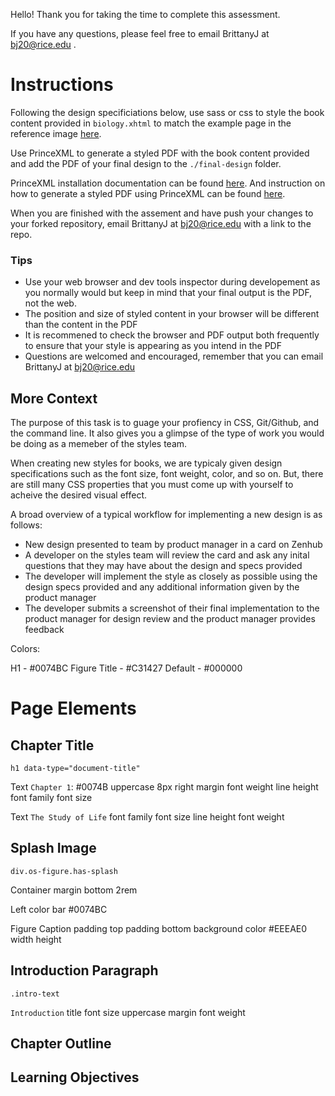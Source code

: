 Hello! 
Thank you for taking the time to complete this assessment. 

If you have any questions, please feel free to email BrittanyJ at bj20@rice.edu . 

# Instructions

Following the design specificiations below, use sass or css to style the book content provided in `biology.xhtml` to match the example page in the reference image [here](). 

Use PrinceXML to generate a styled PDF with the book content provided and add the PDF of your final design to the  `./final-design` folder. 

PrinceXML installation documentation can be found [here](https://www.princexml.com/doc/installing/).
And instruction on how to generate a styled PDF using PrinceXML can be found [here](https://www.princexml.com/doc/command-line/).

When you are finished with the assement and have push your changes to your forked repository, email BrittanyJ at bj20@rice.edu with a link to the repo. 

### Tips
- Use your web browser and dev tools inspector during developement as you normally would but keep in mind that your final output is the PDF, not the web. 
- The position and size of styled content in your browser will be different than the content in the PDF
- It is recommened to check the browser and PDF output both frequently to ensure that your style is appearing as you intend in the PDF 
- Questions are welcomed and encouraged, remember that you can email BrittanyJ at bj20@rice.edu 

## More Context

The purpose of this task is to guage your profiency in CSS, Git/Github, and the command line. It also gives you a glimpse of the type of work you would be doing as a memeber of the styles team. 

When creating new styles for books, we are typicaly given design specifications such as the font size, font weight, color, and so on. But, there are still many CSS properties that you must come up with yourself to acheive the desired visual effect. 

A broad overview of a typical workflow for implementing a new design is as follows: 

- New design presented to team by product manager in a card on Zenhub
- A developer on the styles team will review the card and ask any inital questions that they may have about the design and specs provided 
- The developer will implement the style as closely as possible using the design specs provided and any additional information given by the product manager 
- The developer submits a screenshot of their final implementation to the product manager for design review and the product manager provides feedback 
 



Colors: 

H1 - #0074BC
Figure Title - #C31427
Default - #000000

# Page Elements 

## Chapter Title
`h1 data-type="document-title"`

Text `Chapter 1`: 
  #0074B
  uppercase 
  8px right margin 
  font weight 
  line height 
  font family 
  font size 

Text `The Study of Life` 
  font family 
  font size 
  line height 
  font weight 

## Splash Image
`div.os-figure.has-splash`

Container 
  margin bottom 2rem

Left color bar 
  #0074BC

Figure Caption 
  padding top 
  padding bottom 
  background color #EEEAE0
  width 
  height 


## Introduction Paragraph 
`.intro-text`

`Introduction` title
  font size 
  uppercase 
  margin 
  font weight 

## Chapter Outline

## Learning Objectives 




